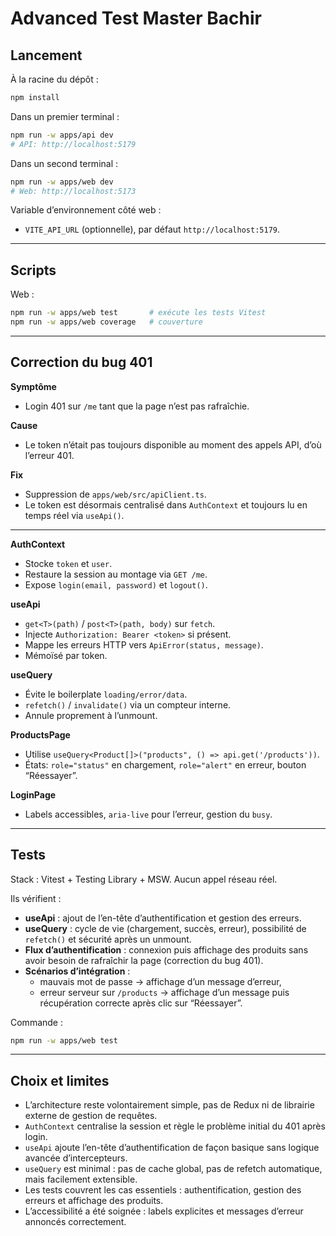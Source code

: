 # Advanced Test Master Bachir

## Lancement

À la racine du dépôt :
```bash
npm install
```

Dans un premier terminal :
```bash
npm run -w apps/api dev
# API: http://localhost:5179
```

Dans un second terminal :
```bash
npm run -w apps/web dev
# Web: http://localhost:5173
```

Variable d’environnement côté web :
- `VITE_API_URL` (optionnelle), par défaut `http://localhost:5179`.

---

## Scripts

Web :
```bash
npm run -w apps/web test       # exécute les tests Vitest
npm run -w apps/web coverage   # couverture
```

---

## Correction du bug 401

**Symptôme**  
- Login 401 sur `/me` tant que la page n’est pas rafraîchie.

**Cause**  
- Le token n’était pas toujours disponible au moment des appels API, d’où l’erreur 401.

**Fix**  
- Suppression de `apps/web/src/apiClient.ts`.  
- Le token est désormais centralisé dans `AuthContext` et toujours lu en temps réel via `useApi()`.

---


**AuthContext**  
- Stocke `token` et `user`.  
- Restaure la session au montage via `GET /me`.  
- Expose `login(email, password)` et `logout()`.

**useApi**  
- `get<T>(path)` / `post<T>(path, body)` sur `fetch`.  
- Injecte `Authorization: Bearer <token>` si présent.  
- Mappe les erreurs HTTP vers `ApiError(status, message)`.  
- Mémoïsé par token.

**useQuery**  
- Évite le boilerplate `loading/error/data`.  
- `refetch()` / `invalidate()` via un compteur interne.  
- Annule proprement à l’unmount.

**ProductsPage**  
- Utilise `useQuery<Product[]>("products", () => api.get('/products'))`.  
- États: `role="status"` en chargement, `role="alert"` en erreur, bouton “Réessayer”.

**LoginPage**  
- Labels accessibles, `aria-live` pour l’erreur, gestion du `busy`.

---

## Tests

Stack : Vitest + Testing Library + MSW. Aucun appel réseau réel.

Ils vérifient :  
- **useApi** : ajout de l’en-tête d’authentification et gestion des erreurs.  
- **useQuery** : cycle de vie (chargement, succès, erreur), possibilité de `refetch()` et sécurité après un unmount.  
- **Flux d’authentification** : connexion puis affichage des produits sans avoir besoin de rafraîchir la page (correction du bug 401).  
- **Scénarios d’intégration** :  
  - mauvais mot de passe -> affichage d’un message d’erreur,  
  - erreur serveur sur `/products` -> affichage d’un message puis récupération correcte après clic sur “Réessayer”.

Commande :
```bash
npm run -w apps/web test
```

---

## Choix et limites

- L’architecture reste volontairement simple, pas de Redux ni de librairie externe de gestion de requêtes.  
- `AuthContext` centralise la session et règle le problème initial du 401 après login.  
- `useApi` ajoute l’en-tête d’authentification de façon basique sans logique avancée d’intercepteurs.  
- `useQuery` est minimal : pas de cache global, pas de refetch automatique, mais facilement extensible.  
- Les tests couvrent les cas essentiels : authentification, gestion des erreurs et affichage des produits.  
- L’accessibilité a été soignée : labels explicites et messages d’erreur annoncés correctement.  

